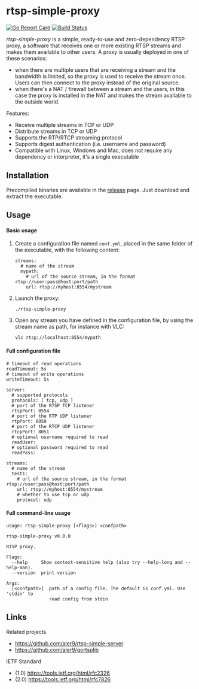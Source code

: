 
# rtsp-simple-proxy

[![Go Report Card](https://goreportcard.com/badge/github.com/aler9/rtsp-simple-proxy)](https://goreportcard.com/report/github.com/aler9/rtsp-simple-proxy)
[![Build Status](https://travis-ci.org/aler9/rtsp-simple-proxy.svg?branch=master)](https://travis-ci.org/aler9/rtsp-simple-proxy)

_rtsp-simple-proxy_ is a simple, ready-to-use and zero-dependency RTSP proxy, a software that receives one or more existing RTSP streams and makes them available to other users. A proxy is usually deployed in one of these scenarios:
* when there are multiple users that are receiving a stream and the bandwidth is limited, so the proxy is used to receive the stream once. Users can then connect to the proxy instead of the original source.
* when there's a NAT / firewall between a stream and the users, in this case the proxy is installed in the NAT and makes the stream available to the outside world.

Features:
* Receive multiple streams in TCP or UDP
* Distribute streams in TCP or UDP
* Supports the RTP/RTCP streaming protocol
* Supports digest authentication (i.e. username and password)
* Compatible with Linux, Windows and Mac, does not require any dependency or interpreter, it's a single executable

## Installation

Precompiled binaries are available in the [release](https://github.com/aler9/rtsp-simple-proxy/releases) page. Just download and extract the executable.

## Usage

#### Basic usage

1. Create a configuration file named `conf.yml`, placed in the same folder of the executable, with the following content:
   ```
   streams:
     # name of the stream
     mypath:
       # url of the source stream, in the format rtsp://user:pass@host:port/path
       url: rtsp://myhost:8554/mystream
   ```

2. Launch the proxy:
   ```
   ./rtsp-simple-proxy
   ```

3. Open any stream you have defined in the configuration file, by using the stream name as path, for instance with VLC:
   ```
   vlc rtsp://localhost:8554/mypath
   ```

#### Full configuration file

```
# timeout of read operations
readTimeout: 5s
# timeout of write operations
writeTimeout: 5s

server:
  # supported protocols
  protocols: [ tcp, udp ]
  # port of the RTSP TCP listener
  rtspPort: 8554
  # port of the RTP UDP listener
  rtpPort: 8050
  # port of the RTCP UDP listener
  rtcpPort: 8051
  # optional username required to read
  readUser:
  # optional password required to read
  readPass:

streams:
  # name of the stream
  test1:
    # url of the source stream, in the format rtsp://user:pass@host:port/path
    url: rtsp://myhost:8554/mystream
    # whether to use tcp or udp
    protocol: udp
```

#### Full command-line usage

```
usage: rtsp-simple-proxy [<flags>] <confpath>

rtsp-simple-proxy v0.0.0

RTSP proxy.

Flags:
  --help     Show context-sensitive help (also try --help-long and --help-man).
  --version  print version

Args:
  [<confpath>]  path of a config file. The default is conf.yml. Use 'stdin' to
                read config from stdin
```

## Links

Related projects
* https://github.com/aler9/rtsp-simple-server
* https://github.com/aler9/gortsplib

IETF Standard
* (1.0) https://tools.ietf.org/html/rfc2326
* (2.0) https://tools.ietf.org/html/rfc7826
